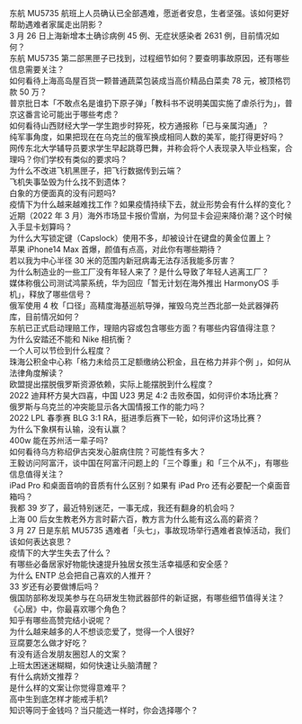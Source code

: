 东航 MU5735 航班上人员确认已全部遇难，愿逝者安息，生者坚强。该如何更好帮助遇难者家属走出阴影？  
3 月 26 日上海新增本土确诊病例 45 例、无症状感染者 2631 例，目前情况如何？  
东航 MU5735 第二部黑匣子已找到，过程细节如何？要查明事故原因，还有哪些信息需要关注？  
如何看待上海高岛屋百货一颗普通蔬菜包装成当高价精品白菜卖 78 元，被顶格罚款 50 万？  
普京批日本「不敢点名是谁扔下原子弹」「教科书不说明美国实施了虐杀行为」，普京这番言论可能出于哪些考虑？  
如何看待山西财经大学一学生跑步时猝死，校方通报称「已与亲属沟通」？  
纯军事角度，如果把现在在乌克兰的俄军换成相同人数的美军，能打得更好吗？  
网传东北大学辅导员要求学生早起跳尊巴舞，并称会将个人表现录入毕业档案，合理吗？你们学校有类似的要求吗？  
为什么不改进飞机黑匣子，把飞行数据传到云端？  
飞机失事坠毁为什么找不到遗体？  
白象的方便面真的没有问题吗?  
疫情下为什么越来越难找工作？如果疫情持续下去，就业形势会有什么样的变化？  
近期（2022 年 3 月）海外市场显卡报价雪崩，为何显卡会迎来降价潮？这个时候入手显卡划算吗？  
为什么大写锁定键（Capslock）使用不多，却被设计在键盘的黄金位置上？  
苹果 iPhone14 Max 首爆，颜值有点高，对此你有哪些期待？  
若以我为中心半径 30 米的范围内新冠病毒无法存活我能多厉害？  
为什么制造业的一些工厂没有年轻人来了？是什么导致了年轻人逃离工厂？  
媒体称俄公司测试鸿蒙系统，华为回应「暂无计划在海外推出 HarmonyOS 手机」，释放了哪些信号？  
俄军使用 4 枚「口径」高精度海基巡航导弹，摧毁乌克兰西北部一处武器弹药库，目前情况如何？  
东航已正式启动理赔工作，理赔内容或包含哪些方面？有哪些内容值得注意？  
为什么安踏还不能和 Nike 相抗衡？  
一个人可以节俭到什么程度？  
珠海公积金中心称「格力未给员工足额缴纳公积金，且在格力并非个例 」，如何从法律角度解读？  
欧盟提出摆脱俄罗斯资源依赖，实际上能摆脱到什么程度？  
2022 迪拜杯方昊大四喜，中国 U23  男足 4:2 击败泰国，如何评价本场比赛？  
俄罗斯与乌克兰的冲突能显示各大国情报工作的能力吗？  
2022 LPL 春季赛 BLG 3:1 RA，挺进季后赛下一轮，如何评价这场比赛？  
为什么下象棋有认输，没有认赢？  
400w 能在苏州活一辈子吗?  
如何看待乌方称绍伊古突发心脏病住院？可能性有多大？  
王毅访问阿富汗，谈中国在阿富汗问题上的「三个尊重」和「三个从不」，有哪些信息值得关注？  
iPad Pro 和桌面音响的音质有什么区别？如果有 iPad Pro 还有必要配一个桌面音箱吗？  
我都 39 岁了，最近特别迷茫，一事无成，我还有翻身的机会吗？  
上海 00 后女生教老外方言时薪六百，教方言为什么能有这么高的薪资？  
3 月 27 日是东航 MU5735 遇难者「头七」，事故现场举行遇难者哀悼活动，我们该如何表达哀思？  
疫情下的大学生失去了什么？  
有哪些必备居家好物能快速提升独居女孩生活幸福感和安全感？  
为什么 ENTP 总会把自己喜欢的人推开？  
33 岁还有必要做博后吗？  
俄国防部称发现美参与在乌研发生物武器部件的新证据，有哪些细节值得关注？  
《心居》中，你最喜欢哪个角色？  
知乎有哪些高赞完结小说呢？  
为什么越来越多的人不想谈恋爱了，觉得一个人很好?  
豆腐要怎么做才好吃？  
有没有适合发朋友圈怼人的文案？  
上班太困迷迷糊糊，如何快速让头脑清醒？  
有什么病娇文推荐？  
是什么样的文案让你觉得意难平？  
高中生到底怎样才能戒手机?  
知识等同于金钱吗？当只能选一样时，你会选择哪个？  
